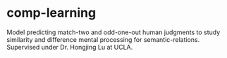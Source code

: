 # comp-learning
Model predicting match-two and odd-one-out human judgments to study similarity and difference mental processing for semantic-relations. Supervised under Dr. Hongjing Lu at UCLA.
